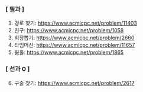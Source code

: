 ### [ 필과 ]
1. 경로 찾기: https://www.acmicpc.net/problem/11403
2. 친구: https://www.acmicpc.net/problem/1058
3. 회장뽑기: https://www.acmicpc.net/problem/2660
4. 타임머신: https://www.acmicpc.net/problem/11657
5. 웜홀: https://www.acmicpc.net/problem/1865

### [ 선과 0 ]
6. 구슬 찾기: https://www.acmicpc.net/problem/2617